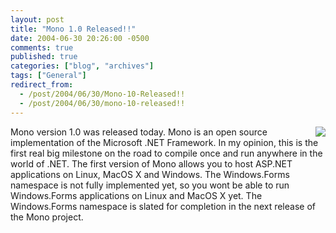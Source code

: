 ```yaml
---
layout: post
title: "Mono 1.0 Released!!"
date: 2004-06-30 20:26:00 -0500
comments: true
published: true
categories: ["blog", "archives"]
tags: ["General"]
redirect_from: 
  - /post/2004/06/30/Mono-10-Released!!
  - /post/2004/06/30/mono-10-released!!
---
```

<!-- more -->
<P><a href='http://mono-project.com'><IMG src="/Blog/images/7/o_Mono-1.0-released.gif" border='0' align='right'></a>Mono version 1.0 was released today. Mono is an open source implementation of the Microsoft .NET Framework. In my opinion, this is the first real big milestone on the road to compile once and run anywhere in the world of .NET. The first version of Mono allows you to host ASP.NET applications on Linux, MacOS X and Windows. The Windows.Forms namespace is not fully implemented yet, so you wont be able to run Windows.Forms applications on Linux and MacOS X yet. The Windows.Forms namespace is slated for completion in the next release of the Mono project.</P>
